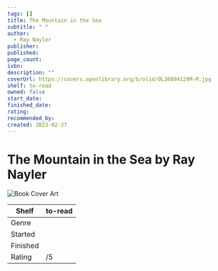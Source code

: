```yaml
---
tags: []
title: The Mountain in the Sea
subtitle: " "
author:
  - Ray Nayler
publisher: 
published: 
page_count: 
isbn: 
description: ""
coverUrl: https://covers.openlibrary.org/b/olid/OL36884129M-M.jpg
shelf: to-read
owned: false
start_date: 
finished_date: 
rating: 
recommended_by: 
created: 2023-02-27
---
```


# The Mountain in the Sea by Ray Nayler

![Book Cover Art](https://covers.openlibrary.org/b/olid/OL36884129M-M.jpg)

| Shelf | to-read |
| --- | --- |
| Genre |  |
| Started |  |
| Finished |  |
| Rating | /5 |

